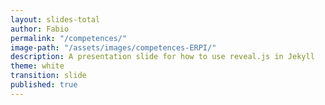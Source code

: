 ```yaml
---
layout: slides-total
author: Fabio
permalink: "/competences/"
image-path: "/assets/images/competences-ERPI/"
description: A presentation slide for how to use reveal.js in Jekyll
theme: white
transition: slide
published: true
---
```



<section data-markdown data-separator="---">
<script type="text/template">

## Competences at ERPI Laboratory

---
### Research Axis

<img width="50%" class="plain" src="{{ site.baseurl | append:page.image-path | append: 'Diapositive9.jpeg' }}">

*PPT from Mauricio Camargo

---
### Application Fields

<img width="50%" class="plain" src="{{ site.baseurl | append:page.image-path | append: 'Diapositive11.jpeg' }}">

*PPT from Mauricio Camargo 
---

# Proposals

1. Cartography of PhD Students <!-- .element: class="fragment highlight-blue" data-fragment-index="2" --> 
2. Guide of the ERPI Doctorant
3. Tools / Communication among 

--- 
## Cartography 

<img width="50%" class="plain" src="{{ site.baseurl | append:page.image-path | append: 'Competences.jpg' }}">

---


### Competences

1. Profesional cooperation (Intra / Extra)
2. Research Methodology
3. Writing and Oral communication
4. Data Analysis / Data Visualization
5. Langues
6. Pedagogy
7. Project Management
8. Expertise (Coeur du Metier)
9. Obtention of Funding
10. ...

---
### Competences according to

<img width="50%" class="plain" src="{{ site.baseurl | append:page.image-path | append: 'Competences-France.jpg' }}">


[Arrêté du 22 février 2019 définissant les compétences des diplômés du doctorat et inscrivant le doctorat au répertoire national de la certification professionnelle](https://www.legifrance.gouv.fr/affichTexte.do?cidTexte=JORFTEXT000038200990&dateTexte=&categorieLien=id) 

---
### Competences for ERPI

*Work in progress..* :)

https://erpi.univ-lorraine.fr/Competences.html


<img width="50%" class="plain" src="https://media.giphy.com/media/h9tY3FscKKZj2/giphy.gif">

---

## Ideas to Explore?

So what?

- Quelle stratègie pour les publications ?
    + co-concevoir la stratègie par domaine de recherche (seminaire stratègique du labo ? ) 
- De quelle manière pouvons-nous profiter de la carthographie des competences? 
    + quels actions mettre en place?



---

## Questions or sugestions? 
let us know 

![](https://media.giphy.com/media/4EF5xIO5yiivWh4gGn/giphy.gif)


---
### Level of Research

<img width="50%" class="plain" src="{{ site.baseurl | append:page.image-path | append: 'Diapositive14.jpeg' }}">

*PPT from Mauricio Camargo 


---
# Proposals

1. Cartography of PhD Students 
2. Guide of the ERPI Doctorant <!-- .element: class="fragment highlight-blue" data-fragment-index="2" --> 
3. Tools / Communication among 
--- 
## Zenkit for PhD

https://zenkit.com/ 

---


# Proposals

1. Cartography of PhD Students 
2. Guide of the ERPI Doctorant 
3. Tools / Communication among <!-- .element: class="fragment highlight-blue" data-fragment-index="2" --> 
--- 

### Tools / Communications for PhD

- Slack? https://slack.com/intl/fr-fr/
- Facebook?
- WhatsApp?
 
*Let us know you ideas*




  
</script>
</section>
